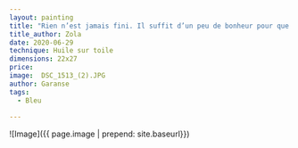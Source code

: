 ```yaml
---
layout: painting
title: "Rien n’est jamais fini. Il suffit d’un peu de bonheur pour que tout recommence."      
title_author: Zola
date: 2020-06-29
technique: Huile sur toile
dimensions: 22x27
price: 
image:  DSC_1513_(2).JPG
author: Garanse
tags:
  - Bleu
  
---
```

![Image]({{ page.image | prepend: site.baseurl}})

